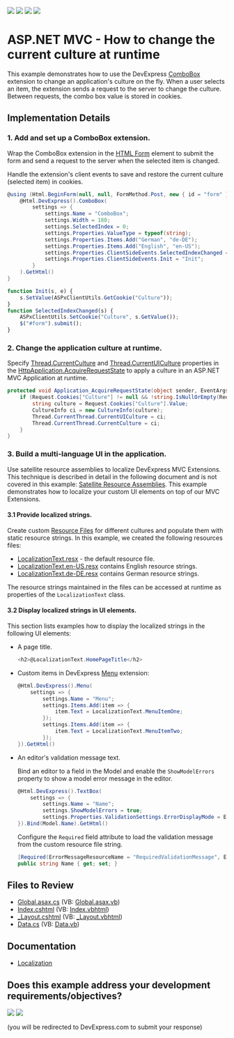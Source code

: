 <!-- default badges list -->
![](https://img.shields.io/endpoint?url=https://codecentral.devexpress.com/api/v1/VersionRange/128566207/14.1.3%2B)
[![](https://img.shields.io/badge/Open_in_DevExpress_Support_Center-FF7200?style=flat-square&logo=DevExpress&logoColor=white)](https://supportcenter.devexpress.com/ticket/details/T108173)
[![](https://img.shields.io/badge/📖_How_to_use_DevExpress_Examples-e9f6fc?style=flat-square)](https://docs.devexpress.com/GeneralInformation/403183)
[![](https://img.shields.io/badge/💬_Leave_Feedback-feecdd?style=flat-square)](#does-this-example-address-your-development-requirementsobjectives)
<!-- default badges end -->

# ASP.NET MVC - How to change the current culture at runtime

This example demonstrates how to use the DevExpress [ComboBox](https://docs.devexpress.com/AspNetMvc/8984/components/data-editors-extensions/combobox) extension to change an application's culture on the fly. When a user selects an item, the extension sends a request to the server to change the culture.  Between requests, the combo box value is stored in cookies.

## Implementation Details

### 1. Add and set up a ComboBox extension.

Wrap the ComboBox extension in the [HTML Form](https://www.w3schools.com/html/html_forms.asp) element to submit the form and send a request to the server when the selected item is changed. 

Handle the extension's client events to save and restore the current culture (selected item) in cookies.

```cs  
@using (Html.BeginForm(null, null, FormMethod.Post, new { id = "form" })) {  
    @Html.DevExpress().ComboBox(  
        settings => {  
            settings.Name = "ComboBox";  
            settings.Width = 180;  
            settings.SelectedIndex = 0;  
            settings.Properties.ValueType = typeof(string);  
            settings.Properties.Items.Add("German", "de-DE");  
            settings.Properties.Items.Add("English", "en-US");  
            settings.Properties.ClientSideEvents.SelectedIndexChanged = "SelectedIndexChanged";  
            settings.Properties.ClientSideEvents.Init = "Init";  
        }  
    ).GetHtml()  
}  
```  

```js
function Init(s, e) {
    s.SetValue(ASPxClientUtils.GetCookie("Culture"));
}
function SelectedIndexChanged(s) {
    ASPxClientUtils.SetCookie("Culture", s.GetValue());
    $("#form").submit();
}
```

### 2. Change the application culture at runtime.

Specify [Thread.CurrentCulture](https://learn.microsoft.com/en-us/dotnet/api/system.threading.thread.currentculture) and [Thread.CurrentUICulture](https://learn.microsoft.com/en-us/dotnet/api/system.threading.thread.currentuiculture) properties in the [HttpApplication.AcquireRequestState](https://learn.microsoft.com/en-us/dotnet/api/system.web.httpapplication.acquirerequeststate) to apply a culture in an ASP.NET MVC Application at runtime.

```cs  
protected void Application_AcquireRequestState(object sender, EventArgs e) {  
    if (Request.Cookies["Culture"] != null && !string.IsNullOrEmpty(Request.Cookies["Culture"].Value)) {  
        string culture = Request.Cookies["Culture"].Value;  
        CultureInfo ci = new CultureInfo(culture);  
        Thread.CurrentThread.CurrentUICulture = ci;  
        Thread.CurrentThread.CurrentCulture = ci;  
    }  
}  
```  

### 3. Build a multi-language UI in the application.

Use satellite resource assemblies to localize DevExpress MVC Extensions. This technique is described in detail in the following document and is not covered in this example: [Satellite Resource Assemblies](https://docs.devexpress.com/AspNet/12050/common-concepts/localization/satellite-resource-assemblies). This example demonstrates how to localize your custom UI elements on top of our MVC Extensions.

#### 3.1 Provide localized strings.

Create custom [Resource Files](https://learn.microsoft.com/en-us/previous-versions/windows/silverlight/dotnet-windows-silverlight/cc296240(v=vs.95)) for different cultures and populate them with static resource strings. In this example, we created the following resources files:

* [LocalizationText.resx](./CS/Localization/Content/LocalizationText.resx) - the default resource file.
* [LocalizationText.en-US.resx](./CS/Localization/Content/LocalizationText.en-US.resx) contains English resource strings.
* [LocalizationText.de-DE.resx](./CS/Localization/Content/LocalizationText.de-DE.resx) contains German resource strings.

The resource strings maintained in the files can be accessed at runtime as properties of the `LocalizationText` class.

#### 3.2 Display localized strings in UI elements.

This section lists examples how to display the localized strings in the following UI elements:

* A page title.

    ```cs  
    <h2>@LocalizationText.HomePageTitle</h2>  
    ```  

* Custom items in DevExpress [Menu](https://docs.devexpress.com/AspNetMvc/8968/components/site-navigation-and-layout/menu) extension:  
  
    ```cs  
    @Html.DevExpress().Menu(  
        settings => {  
            settings.Name = "Menu";  
            settings.Items.Add(item => {  
                item.Text = LocalizationText.MenuItemOne;  
            });  
            settings.Items.Add(item => {  
                item.Text = LocalizationText.MenuItemTwo;  
            });  
    }).GetHtml()  
    ```  

* An editor's validation message text.

    Bind an editor to a field in the Model and enable the `ShowModelErrors` property to show a model error message in the editor.

    ```cs  
    @Html.DevExpress().TextBox(  
        settings => {  
            settings.Name = "Name";  
            settings.ShowModelErrors = true;  
            settings.Properties.ValidationSettings.ErrorDisplayMode = ErrorDisplayMode.ImageWithText;  
    }).Bind(Model.Name).GetHtml()  
    ```  

    Configure the `Required` field attribute to load the validation message from the custom resource file string. 
    
    ```cs
    [Required(ErrorMessageResourceName = "RequiredValidationMessage", ErrorMessageResourceType = typeof(LocalizationText))]
    public string Name { get; set; }
    ```

## Files to Review

* [Global.asax.cs](./CS/Localization/Global.asax.cs) (VB: [Global.asax.vb](./VB/Localization/Global.asax.vb))
* [Index.cshtml](./CS/Localization/Views/Home/Index.cshtml) (VB: [Index.vbhtml](./VB/Localization/Views/Home/Index.vbhtml))
* [_Layout.cshtml](./CS/Localization/Views/Shared/_Layout.cshtml) (VB: [_Layout.vbhtml](./VB/Localization/Views/Shared/_Layout.vbhtml))
* [Data.cs](./CS/Localization/Models/Data.cs) (VB: [Data.vb](./VB/Localization/Models/Data.vb))

## Documentation

* [Localization](https://docs.devexpress.com/AspNetMvc/402209/common-features/localization)
<!-- feedback -->
## Does this example address your development requirements/objectives?

[<img src="https://www.devexpress.com/support/examples/i/yes-button.svg"/>](https://www.devexpress.com/support/examples/survey.xml?utm_source=github&utm_campaign=asp-net-mvc-change-culture-on-the-fly&~~~was_helpful=yes) [<img src="https://www.devexpress.com/support/examples/i/no-button.svg"/>](https://www.devexpress.com/support/examples/survey.xml?utm_source=github&utm_campaign=asp-net-mvc-change-culture-on-the-fly&~~~was_helpful=no)

(you will be redirected to DevExpress.com to submit your response)
<!-- feedback end -->
